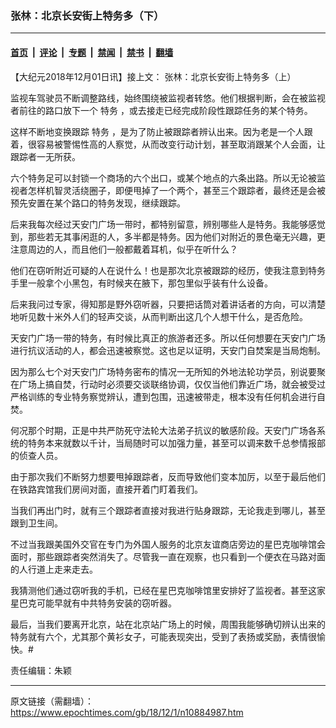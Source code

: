 ### 张林：北京长安街上特务多（下）

---

#### [首页](../../../..?n10884987) &nbsp;|&nbsp; [评论](../../../../../epoch-comment?n10884987) &nbsp;|&nbsp; [专题](../../../../../epoch-special?n10884987) &nbsp;|&nbsp; [禁闻](../../../../../epoch-news?n10884987) &nbsp;|&nbsp; [禁书](../../../../../books?n10884987) &nbsp;|&nbsp; [翻墙](https://github.com/gfw-breaker/nogfw/blob/master/README.md?n10884987)


<div class="post_content" id="artbody" itemprop="articleBody">
 <!-- article content begin -->
 <p>
  【大纪元2018年12月01日讯】接上文：
  <ok href="https://www.epochtimes.com/gb/18/11/28/n10880009.htm">
   张林：北京长安街上特务多（上）
  </ok>
 </p>
 <p>
  监视车驾驶员不断调整路线，始终围绕被监视者转悠。他们根据判断，会在被监视者前往的路口放下一个
  <ok href="https://www.epochtimes.com/gb/tag/%E7%89%B9%E5%8A%A1.html">
   特务
  </ok>
  ，或去接走已经完成阶段性跟踪任务的某个特务。
 </p>
 <p>
  这样不断地变换跟踪
  <ok href="https://www.epochtimes.com/gb/tag/%E7%89%B9%E5%8A%A1.html">
   特务
  </ok>
  ，是为了防止被跟踪者辨认出来。因为老是一个人跟着，很容易被警惕性高的人察觉，从而改变行动计划，甚至取消跟某个人会面，让跟踪者一无所获。
 </p>
 <p>
  六个特务足可以封锁一个商场的六个出口，或某个地点的六条出路。所以无论被监视者怎样机智灵活绕圈子，即便甩掉了一个两个，甚至三个跟踪者，最终还是会被预先安置在某个路口的特务发现，继续跟踪。
 </p>
 <p>
  后来我每次经过天安门广场一带时，都特别留意，辨别哪些人是特务。我能够感觉到，那些若无其事闲逛的人，多半都是特务。因为他们对附近的景色毫无兴趣，更注意周边的人，而且他们一般都戴着耳机，似乎在听什么？
 </p>
 <p>
  他们在窃听附近可疑的人在说什么！也是那次北京被跟踪的经历，使我注意到特务手里一般拿个小黑包，有时候夹在腋下，那包里似乎装有什么设备。
 </p>
 <p>
  后来我问过专家，得知那是野外窃听器，只要把话筒对着讲话者的方向，可以清楚地听见数十米外人们的轻声交谈，从而判断出这几个人想干什么，是否危险。
 </p>
 <p>
  天安门广场一带的特务，有时候比真正的旅游者还多。所以任何想要在天安门广场进行抗议活动的人，都会迅速被察觉。这也足以证明，天安门自焚案是当局炮制。
 </p>
 <p>
  因为那么七个对天安门广场特务密布的情况一无所知的外地法轮功学员，别说要聚在广场上搞自焚，行动时必须要交谈联络协调，仅仅当他们靠近广场，就会被受过严格训练的专业特务察觉辨认，遭到包围，迅速被带走，根本没有任何机会进行自焚。
 </p>
 <p>
  何况那个时期，正是中共严防死守法轮大法弟子抗议的敏感阶段。天安门广场各系统的特务本来就数以千计，当局随时可以加强力量，甚至可以调来数千总参情报部的侦查人员。
 </p>
 <p>
  由于那次我们不断努力想要甩掉跟踪者，反而导致他们变本加厉，以至于最后他们在铁路宾馆我们房间对面，直接开着门盯着我们。
 </p>
 <p>
  当我们再出门时，就有三个跟踪者直接对我进行贴身跟踪，无论我走到哪儿，甚至跟到卫生间。
 </p>
 <p>
  不过当我跟美国外交官在专门为外国人服务的北京友谊商店旁边的星巴克咖啡馆会面时，那些跟踪者突然消失了。尽管我一直在观察，也只看到一个便衣在马路对面的人行道上走来走去。
 </p>
 <p>
  我猜测他们通过窃听我的手机，已经在星巴克咖啡馆里安排好了监视者。甚至这家星巴克可能早就有中共特务安装的窃听器。
 </p>
 <p>
  最后，当我们要离开北京，站在北京站广场上的时候，周围我能够确切辨认出来的特务就有六个，尤其那个黄衫女子，可能表现突出，受到了表扬或奖励，表情很愉快。#
 </p>
 <p>
  责任编辑：朱颖
 </p>
 <!-- article content end -->
 <div id="below_article_ad">
 </div>
</div>


---

原文链接（需翻墙）：https://www.epochtimes.com/gb/18/12/1/n10884987.htm